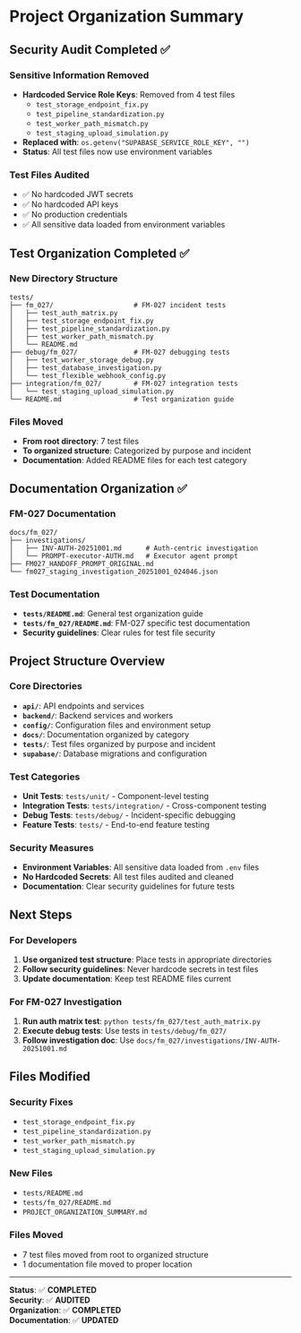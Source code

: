 # Project Organization Summary

## Security Audit Completed ✅

### Sensitive Information Removed
- **Hardcoded Service Role Keys**: Removed from 4 test files
  - `test_storage_endpoint_fix.py`
  - `test_pipeline_standardization.py` 
  - `test_worker_path_mismatch.py`
  - `test_staging_upload_simulation.py`
- **Replaced with**: `os.getenv("SUPABASE_SERVICE_ROLE_KEY", "")`
- **Status**: All test files now use environment variables

### Test Files Audited
- ✅ No hardcoded JWT secrets
- ✅ No hardcoded API keys
- ✅ No production credentials
- ✅ All sensitive data loaded from environment variables

## Test Organization Completed ✅

### New Directory Structure
```
tests/
├── fm_027/                    # FM-027 incident tests
│   ├── test_auth_matrix.py
│   ├── test_storage_endpoint_fix.py
│   ├── test_pipeline_standardization.py
│   ├── test_worker_path_mismatch.py
│   └── README.md
├── debug/fm_027/              # FM-027 debugging tests
│   ├── test_worker_storage_debug.py
│   ├── test_database_investigation.py
│   └── test_flexible_webhook_config.py
├── integration/fm_027/        # FM-027 integration tests
│   └── test_staging_upload_simulation.py
└── README.md                  # Test organization guide
```

### Files Moved
- **From root directory**: 7 test files
- **To organized structure**: Categorized by purpose and incident
- **Documentation**: Added README files for each test category

## Documentation Organization ✅

### FM-027 Documentation
```
docs/fm_027/
├── investigations/
│   ├── INV-AUTH-20251001.md      # Auth-centric investigation
│   └── PROMPT-executor-AUTH.md   # Executor agent prompt
├── FM027_HANDOFF_PROMPT_ORIGINAL.md
└── fm027_staging_investigation_20251001_024046.json
```

### Test Documentation
- **`tests/README.md`**: General test organization guide
- **`tests/fm_027/README.md`**: FM-027 specific test documentation
- **Security guidelines**: Clear rules for test file security

## Project Structure Overview

### Core Directories
- **`api/`**: API endpoints and services
- **`backend/`**: Backend services and workers
- **`config/`**: Configuration files and environment setup
- **`docs/`**: Documentation organized by category
- **`tests/`**: Test files organized by purpose and incident
- **`supabase/`**: Database migrations and configuration

### Test Categories
- **Unit Tests**: `tests/unit/` - Component-level testing
- **Integration Tests**: `tests/integration/` - Cross-component testing
- **Debug Tests**: `tests/debug/` - Incident-specific debugging
- **Feature Tests**: `tests/` - End-to-end feature testing

### Security Measures
- **Environment Variables**: All sensitive data loaded from `.env` files
- **No Hardcoded Secrets**: All test files audited and cleaned
- **Documentation**: Clear security guidelines for future tests

## Next Steps

### For Developers
1. **Use organized test structure**: Place tests in appropriate directories
2. **Follow security guidelines**: Never hardcode secrets in test files
3. **Update documentation**: Keep test README files current

### For FM-027 Investigation
1. **Run auth matrix test**: `python tests/fm_027/test_auth_matrix.py`
2. **Execute debug tests**: Use tests in `tests/debug/fm_027/`
3. **Follow investigation doc**: Use `docs/fm_027/investigations/INV-AUTH-20251001.md`

## Files Modified

### Security Fixes
- `test_storage_endpoint_fix.py`
- `test_pipeline_standardization.py`
- `test_worker_path_mismatch.py`
- `test_staging_upload_simulation.py`

### New Files
- `tests/README.md`
- `tests/fm_027/README.md`
- `PROJECT_ORGANIZATION_SUMMARY.md`

### Files Moved
- 7 test files moved from root to organized structure
- 1 documentation file moved to proper location

---

**Status**: ✅ **COMPLETED**  
**Security**: ✅ **AUDITED**  
**Organization**: ✅ **COMPLETED**  
**Documentation**: ✅ **UPDATED**

